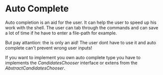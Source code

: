 Auto Complete
============

Auto completion is an aid for the user. It can help the user to speed up his work with the shell. 
The user can tab through the commands and can save a lot of time if he have to enter a file-path
for example.

But pay attantion: the is only an aid! The user dont have to use it and auto complete can't prevent
wrong user inputs!

If you want to implement you own auto complete type you have to implements the _CandidatesChooser_
interface or extens from the _AbstractCandidatesChooser_.
